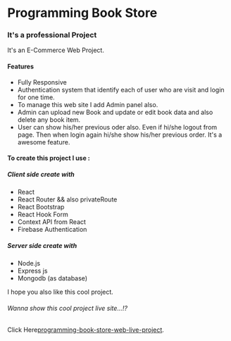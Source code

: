 # Programming Book Store

### It's a professional Project
It's an E-Commerce Web Project.

#### Features 
* Fully Responsive
* Authentication system that identify each of user who are visit and login for one time.
* To manage this web site I add Admin panel also.
* Admin can upload new Book and update or edit book data and also delete any book item.
* User can show his/her previous oder also. Even if hi/she logout from page. Then when login again hi/she show his/her previous order. It's a awesome feature.

#### To create this project I use :
##### Client side create with
* React
* React Router && also privateRoute
* React Bootstrap
* React Hook Form
* Context API from React
* Firebase Authentication

##### Server side create with
* Node.js
* Express js
* Mongodb (as database)

I hope you also like this cool project. 

###### Wanna show this cool project live site...!?
Click Here[programming-book-store-web-live-project](https://github.com/facebook/create-react-app).
